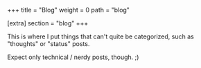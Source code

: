 +++
title = "Blog"
weight = 0
path = "blog"

[extra]
section = "blog"
+++

This is where I put things that can't quite be categorized, such as "thoughts" or "status" posts.

Expect only technical / nerdy posts, though. ;)

<!-- more -->
